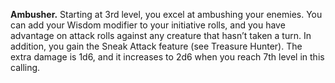 **Ambusher.** Starting at 3rd level, you excel at ambushing your enemies. You can add your Wisdom modifier to your initiative rolls, and you have advantage on attack rolls against any creature that hasn’t taken a turn. In addition, you gain the Sneak Attack feature (see Treasure Hunter). The extra damage is 1d6, and it increases to 2d6 when you reach 7th level in this calling.